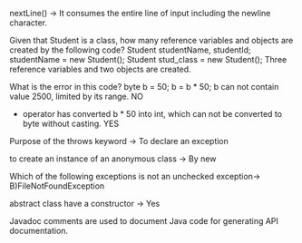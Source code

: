 

nextLine() -> It consumes the entire line of input including the newline character.

Given that Student is a class, how many reference variables and objects are created by the following code?
    Student studentName, studentId;
    studentName = new Student();
    Student stud_class = new Student();
    Three reference variables and two objects are created.


What is the error in this code?
    byte b = 50;
    b = b * 50;
b can not contain value 2500, limited by its range.   NO
 * operator has converted b * 50 into int, which can not be converted to byte without casting. YES


Purpose of the throws keyword -> To declare an exception



to create an instance of an anonymous class -> By new

Which of the following exceptions is not an unchecked exception-> B)FileNotFoundException


abstract class have a constructor -> Yes


Javadoc comments are used to document Java code for generating API documentation.